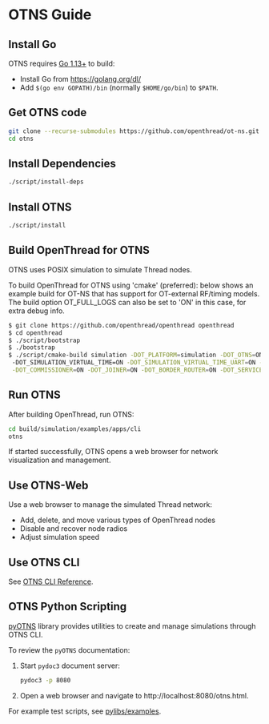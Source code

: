 # OTNS Guide

## Install Go

OTNS requires [Go 1.13+](https://golang.org/dl/) to build:

 - Install Go from https://golang.org/dl/
 - Add `$(go env GOPATH)/bin` (normally `$HOME/go/bin`) to `$PATH`.

## Get OTNS code

```bash
git clone --recurse-submodules https://github.com/openthread/ot-ns.git ./otns
cd otns
```

## Install Dependencies

```bash
./script/install-deps
```

## Install OTNS

```bash
./script/install
```

## Build OpenThread for OTNS

OTNS uses POSIX simulation to simulate Thread nodes.

To build OpenThread for OTNS using 'cmake' (preferred): below shows an example build for OT-NS that has support 
for OT-external RF/timing models. The build option OT_FULL_LOGS can also be set to 'ON' in this case, for extra
debug info.

```bash
$ git clone https://github.com/openthread/openthread openthread
$ cd openthread
$ ./script/bootstrap
$ ./bootstrap
$ ./script/cmake-build simulation -DOT_PLATFORM=simulation -DOT_OTNS=ON
 -DOT_SIMULATION_VIRTUAL_TIME=ON -DOT_SIMULATION_VIRTUAL_TIME_UART=ON -DOT_SIMULATION_MAX_NETWORK_SIZE=999 \
 -DOT_COMMISSIONER=ON -DOT_JOINER=ON -DOT_BORDER_ROUTER=ON -DOT_SERVICE=ON -DOT_COAP=ON -DOT_FULL_LOGS=OFF
```

## Run OTNS

After building OpenThread, run OTNS:

```bash
cd build/simulation/examples/apps/cli
otns
```

If started successfully, OTNS opens a web browser for network visualization and management. 

## Use OTNS-Web

Use a web browser to manage the simulated Thread network:

* Add, delete, and move various types of OpenThread nodes
* Disable and recover node radios
* Adjust simulation speed

## Use OTNS CLI

See [OTNS CLI Reference](cli/README.md). 

## OTNS Python Scripting

[pyOTNS](pylibs/otns) library provides utilities to create and manage simulations through OTNS CLI. 

To review the `pyOTNS` documentation:
1. Start `pydoc3` document server:
    ```bash
    pydoc3 -p 8080
    ```
2. Open a web browser and navigate to http://localhost:8080/otns.html.

For example test scripts, see [pylibs/examples](pylibs/examples).
